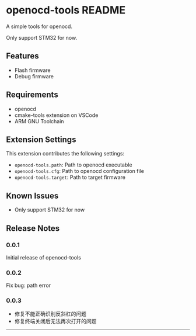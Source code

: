 # openocd-tools README

A simple tools for openocd. 

Only support STM32 for now.

## Features

- Flash firmware
- Debug firmware

## Requirements

- openocd
- cmake-tools extension on VSCode
- ARM GNU Toolchain

## Extension Settings

This extension contributes the following settings:

* `openocd-tools.path`: Path to openocd executable
* `openocd-tools.cfg`: Path to openocd configuration file
* `openocd-tools.target`: Path to target firmware

## Known Issues

- Only support STM32 for now

## Release Notes

### 0.0.1

Initial release of openocd-tools

### 0.0.2

Fix bug: path error

### 0.0.3

- 修复不能正确识别反斜杠的问题
- 修复终端关闭后无法再次打开的问题

---

